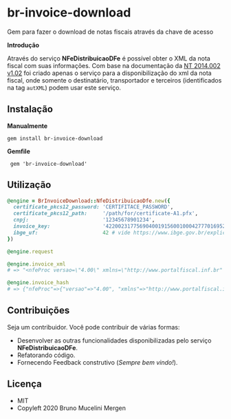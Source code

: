 
# **br-invoice-download**
Gem para fazer o download de notas fiscais através da chave de acesso

**Introdução**

Através do serviço **NFeDistribuicaoDFe** é possível obter o XML da nota fiscal com suas informações.
Com base na documentação da [NT 2014.002 v1.02](/Brunomm/doc/NT2014.002_v1.02_WsNFeDistribuicaoDFe.pdf) foi criado apenas o serviço para a disponibilização do xml da nota fiscal, onde somente o destinatário, transportador e terceiros (identificados na tag `autXML`) podem usar este serviço.

## Instalação
**Manualmente**

    gem install br-invoice-download

**Gemfile**

     gem 'br-invoice-download'

## Utilização

```ruby
@engine = BrInvoiceDownload::NfeDistribuicaoDfe.new({
  certificate_pkcs12_password: 'CERTIFITACE_PASSWORD',
  certificate_pkcs12_path:     '/path/for/certificate-A1.pfx',
  cnpj:                        '12345678901234',
  invoice_key:                 '42200231775690400191560010004277701695237709',
  ibge_uf:                     42 # vide https://www.ibge.gov.br/explica/codigos-dos-municipios.php
})

@engine.request

@engine.invoice_xml
# => "<nfeProc versao=\"4.00\" xmlns=\"http://www.portalfiscal.inf.br" ...."

@engine.invoice_hash
# => {"nfeProc"=>{"versao"=>"4.00", "xmlns"=>"http://www.portalfiscal.inf.br/nfe", ...}

```

## Contribuições

Seja um contribuidor. Você pode contribuir de várias formas:

* Desenvolver as outras funcionalidades disponibilizadas pelo serviço **NFeDistribuicaoDFe**.
* Refatorando código.
* Fornecendo Feedback construtivo (*Sempre bem vindo!*).


## Licença

- MIT
- Copyleft 2020 Bruno Mucelini Mergen
